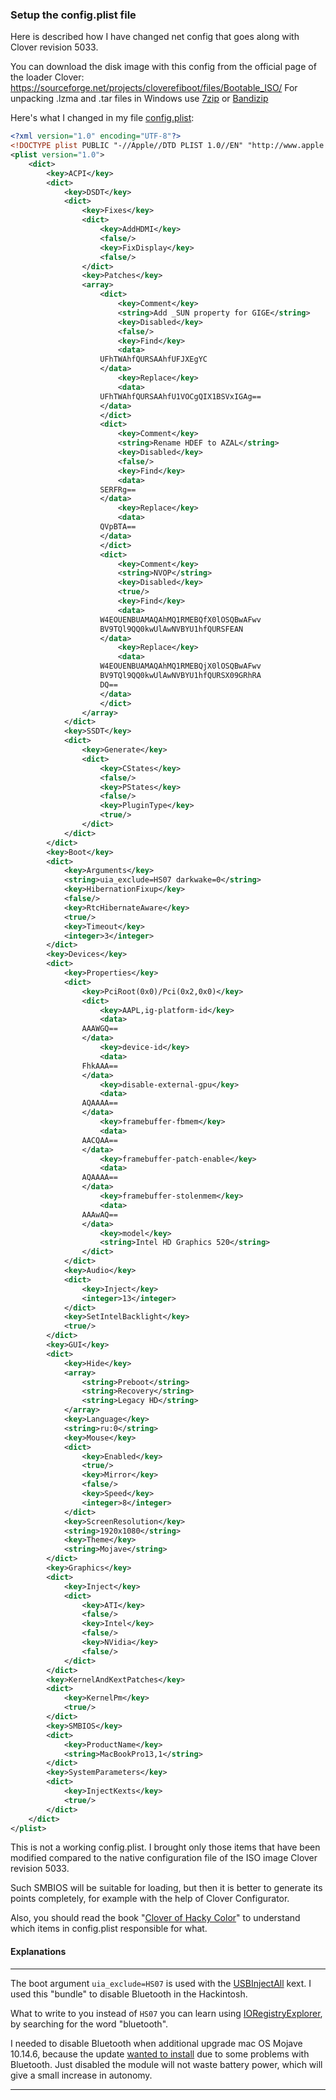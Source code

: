 ### Setup the config.plist file

Here is described how I have changed net config that goes along with Clover revision 5033.

You can download the disk image with this config from the official page of the loader Clover: https://sourceforge.net/projects/cloverefiboot/files/Bootable_ISO/ For unpacking .lzma and .tar files in Windows use [7zip](https://www.7-zip.org/) or [Bandizip]([https://bandisoft.com/bandizip](https://www.bandisoft.com/bandizip))

Here's what I changed in my file [config.plist](/EFI/CLOVER/config.plist):

```xml
<?xml version="1.0" encoding="UTF-8"?>
<!DOCTYPE plist PUBLIC "-//Apple//DTD PLIST 1.0//EN" "http://www.apple.com/DTDs/PropertyList-1.0.dtd">
<plist version="1.0">
    <dict>
        <key>ACPI</key>
        <dict>
            <key>DSDT</key>
            <dict>
                <key>Fixes</key>
                <dict>
                    <key>AddHDMI</key>
                    <false/>
                    <key>FixDisplay</key>
                    <false/>
                </dict>
                <key>Patches</key>
                <array>
                    <dict>
                        <key>Comment</key>
                        <string>Add _SUN property for GIGE</string>
                        <key>Disabled</key>
                        <false/>
                        <key>Find</key>
                        <data>
					UFhTWAhfQURSAAhfUFJXEgYC
					</data>
                        <key>Replace</key>
                        <data>
					UFhTWAhfQURSAAhfU1VOCgQIX1BSVxIGAg==
					</data>
                    </dict>
                    <dict>
                        <key>Comment</key>
                        <string>Rename HDEF to AZAL</string>
                        <key>Disabled</key>
                        <false/>
                        <key>Find</key>
                        <data>
					SERFRg==
					</data>
                        <key>Replace</key>
                        <data>
					QVpBTA==
					</data>
                    </dict>
                    <dict>
                        <key>Comment</key>
                        <string>NVOP</string>
                        <key>Disabled</key>
                        <true/>
                        <key>Find</key>
                        <data>
					W4EOUENBUAMAQAhMQ1RMEBQfX0lOSQBwAFwv
					BV9TQl9QQ0kwUlAwNVBYU1hfQURSFEAN
					</data>
                        <key>Replace</key>
                        <data>
					W4EOUENBUAMAQAhMQ1RMEBQjX0lOSQBwAFwv
					BV9TQl9QQ0kwUlAwNVBYU1hfQURSX09GRhRA
					DQ==
					</data>
                    </dict>
                </array>
            </dict>
            <key>SSDT</key>
            <dict>
                <key>Generate</key>
                <dict>
                    <key>CStates</key>
                    <false/>
                    <key>PStates</key>
                    <false/>
                    <key>PluginType</key>
                    <true/>
                </dict>
            </dict>
        </dict>
        <key>Boot</key>
        <dict>
            <key>Arguments</key>
            <string>uia_exclude=HS07 darkwake=0</string>
            <key>HibernationFixup</key>
            <false/>
            <key>RtcHibernateAware</key>
            <true/>
            <key>Timeout</key>
            <integer>3</integer>
        </dict>
        <key>Devices</key>
        <dict>
            <key>Properties</key>
            <dict>
                <key>PciRoot(0x0)/Pci(0x2,0x0)</key>
                <dict>
                    <key>AAPL,ig-platform-id</key>
                    <data>
				AAAWGQ==
				</data>
                    <key>device-id</key>
                    <data>
				FhkAAA==
				</data>
                    <key>disable-external-gpu</key>
                    <data>
				AQAAAA==
				</data>
                    <key>framebuffer-fbmem</key>
                    <data>
				AACQAA==
				</data>
                    <key>framebuffer-patch-enable</key>
                    <data>
				AQAAAA==
				</data>
                    <key>framebuffer-stolenmem</key>
                    <data>
				AAAwAQ==
				</data>
                    <key>model</key>
                    <string>Intel HD Graphics 520</string>
                </dict>
            </dict>
            <key>Audio</key>
            <dict>
                <key>Inject</key>
                <integer>13</integer>
            </dict>
            <key>SetIntelBacklight</key>
            <true/>
        </dict>
        <key>GUI</key>
        <dict>
            <key>Hide</key>
            <array>
                <string>Preboot</string>
                <string>Recovery</string>
                <string>Legacy HD</string>
            </array>
            <key>Language</key>
            <string>ru:0</string>
            <key>Mouse</key>
            <dict>
                <key>Enabled</key>
                <true/>
                <key>Mirror</key>
                <false/>
                <key>Speed</key>
                <integer>8</integer>
            </dict>
            <key>ScreenResolution</key>
            <string>1920x1080</string>
            <key>Theme</key>
            <string>Mojave</string>
        </dict>
        <key>Graphics</key>
        <dict>
            <key>Inject</key>
            <dict>
                <key>ATI</key>
                <false/>
                <key>Intel</key>
                <false/>
                <key>NVidia</key>
                <false/>
            </dict>
        </dict>
        <key>KernelAndKextPatches</key>
        <dict>
            <key>KernelPm</key>
            <true/>
        </dict>
        <key>SMBIOS</key>
        <dict>
            <key>ProductName</key>
            <string>MacBookPro13,1</string>
        </dict>
        <key>SystemParameters</key>
        <dict>
            <key>InjectKexts</key>
            <true/>
        </dict>
    </dict>
</plist>
```

This is not a working config.plist. I brought only those items that have been modified compared to the native configuration file of the ISO image Clover revision 5033.

Such SMBIOS will be suitable for loading, but then it is better to generate its points completely, for example with the help of Clover Configurator.

Also, you should read the book "[Clover of Hacky Color](https://sourceforge.net/projects/cloverefiboot/files/Documents/)" to understand which items in config.plist responsible for what.

#### Explanations

---

The boot argument `uia_exclude=HS07` is used with the [USBInjectAll](/docs/ENG/Configuring/InstalledKexts.md) kext. I used this "bundle" to disable Bluetooth in the Hackintosh.

What to write to you instead of `HS07` you can learn using [IORegistryExplorer](/docs/ENG/ProgramsList/HackintoshTools.md), by searching for the word "bluetooth".

I needed to disable Bluetooth when additional upgrade mac OS Mojave 10.14.6, because the update [wanted to install](https://vk.com/wall-12954845_488300) due to some problems with Bluetooth. Just disabled the module will not waste battery power, which will give a small increase in autonomy.

---